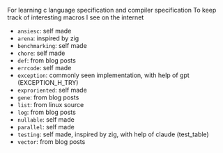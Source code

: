 For learning c language specification and compiler specification
To keep track of interesting macros I see on the internet

- `ansiesc`: self made
- `arena`: inspired by zig
- `benchmarking`: self made
- `chore`: self made
- `def`: from blog posts
- `errcode`: self made
- `exception`: commonly seen implementation, with help of gpt (EXCEPTION_H_TRY)
- `exproriented`: self made
- `gene`: from blog posts
- `list`: from linux source
- `log`: from blog posts
- `nullable`: self made
- `parallel`: self made
- `testing`: self made, inspired by zig, with help of claude (test_table)
- `vector`: from blog posts

